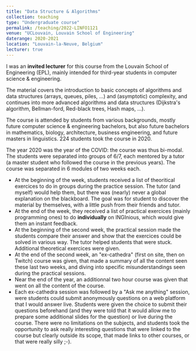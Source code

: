 ```yaml
---
title: "Data Structure & Algorithms"
collection: teaching
type: "Undergraduate course"
permalink: /teaching/2022-LINFO1121
venue: "UCLouvain, Louvain School of Engineering"
daterange: 2020-2021
location: "Louvain-la-Neuve, Belgium"
lecturer: true
---
```


I was an **invited lecturer** for this course from the Louvain School of Engineering (EPL), mainly intended for third-year students in computer science & engineering.

The material covers the introduction to basic concepts of algorithms and data structures (arrays, queues, piles, ...) and (asymptotic) complexity, and continues into more advanced algorithms and data structures (Dijkstra's algorithm, Bellman-ford, Red-black trees, Hash maps, ...).

The course is attended by students from various backgrounds, mostly future computer science & engineering bachelors, but also future bachelors in mathematics, biology, architecture, business engineering, and future masters in linguistics. 224 students took the course in 2020.

The year 2020 was the year of the COVID: the course was thus bi-modal. The students were separated into groups of 6/7, each mentored by a tutor (a master student who followed the course in the previous years). The course was separated in 6 modules of two weeks each.
- At the beginning of the week, students received a list of theoritical exercices to do in groups during the practice session. The tutor (and myself) would help them, but there was (nearly) never a global explanation on the blackboard. The goal was for student to discover the material by themselves, with a little push from their friends and tutor.
- At the end of the week, they received a list of practical exercices (mainly programming ones) to do **individually** on INGInious, which would give them an instant feedback. 
- At the beginning of the second week, the practical session made the students compare their answer and show that the exercices could be solved in various way. The tutor helped students that were stuck. Additional theoretical exercices were given.
- At the end of the second week, an "ex-cathedra" (first on site, then on Twitch) course was given, that made a summary of all the content seen these last two weeks, and diving into specific misunderstandings seen during the practical sessions.
- Near the end of the year, an additionnal two hour course was given that went on all the content of the course.
- Each ex-cathedra session was followed by a "Ask me anything" session, were students could submit anonymously questions on a web platform that I would answer live. Students were given the choice to submit their questions beforehand (and they were told that it would allow me to prepare some additional slides for the question) or live during the course. There were no limitations on the subjects, and students took the opportunity to ask really interesting questions that were linked to the course but clearly outside its scope, that made links to other courses, or that were really silly ;-).